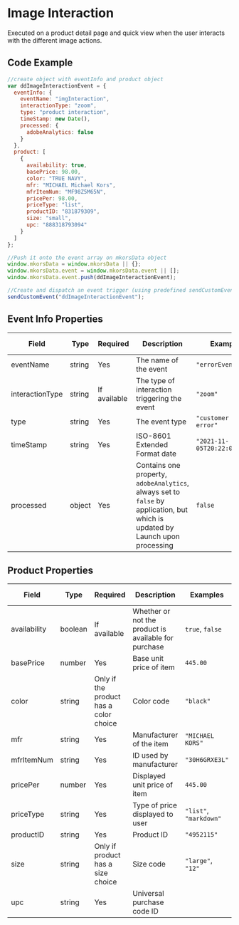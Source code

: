 # Image Interaction
Executed on a product detail page and quick view when the user interacts with the different image actions.

## Code Example

```javascript
//create object with eventInfo and product object
var ddImageInteractionEvent = {
  eventInfo: {
    eventName: "imgInteraction",
    interactionType: "zoom",
    type: "product interaction",    
    timeStamp: new Date(),
    processed: {
      adobeAnalytics: false
    }
  },
  product: [
    {
      availability: true,
      basePrice: 98.00,
      color: "TRUE NAVY",
      mfr: "MICHAEL Michael Kors",
      mfrItemNum: "MF98Z5M65N",
      pricePer: 98.00,
      priceType: "list",
      productID: "831879309",
      size: "small",
      upc: "888318793094"
    }
  ]
};

//Push it onto the event array on mkorsData object
window.mkorsData = window.mkorsData || {};
window.mkorsData.event = window.mkorsData.event || [];
window.mkorsData.event.push(ddImageInteractionEvent);

//Create and dispatch an event trigger (using predefined sendCustomEvent function)
sendCustomEvent("ddImageInteractionEvent");
```

## Event Info Properties
|Field|Type|Required|Description|Examples|Pattern|Min Length|Max Length|Min|Max|Multiple Of|
|-----|----|--------|-----------|--------|-------|----------|----------|---|---|-----------|
|eventName|string|Yes|The name of the event|`"errorEvent"`|
|interactionType|string|If available|The type of interaction triggering the event|`"zoom"`|
|type|string|Yes|The event type|`"customer facing error"`|
|timeStamp|string|Yes|ISO-8601 Extended Format date|`"2021-11-05T20:22:02.707Z"`|
|processed|object|Yes|Contains one property, `adobeAnalytics`, always set to `false` by application, but which is updated by Launch upon processing|`false`|

## Product Properties
|Field|Type|Required|Description|Examples|Pattern|Min Length|Max Length|Min|Max|Multiple Of|
|-----|----|--------|-----------|--------|-------|----------|----------|---|---|-----------|
|availability|boolean|If available|Whether or not the product is available for purchase|`true`, `false`|
|basePrice|number|Yes|Base unit price of item|`445.00`|
|color|string|Only if the product has a color choice|Color code|`"black"`|
|mfr|string|Yes|Manufacturer of the item|`"MICHAEL KORS"`|
|mfrItemNum|string|Yes|ID used by manufacturer|`"30H6GRXE3L"`|
|pricePer|number|Yes|Displayed unit price of item|`445.00`|
|priceType|string|Yes|Type of price displayed to user|`"list"`, `"markdown"`|
|productID|string|Yes|Product ID|`"4952115"`|
|size|string|Only if product has a size choice|Size code|`"large"`, `"12"`|
|upc|string|Yes|Universal purchase code ID|